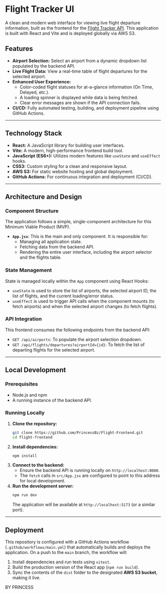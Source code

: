 # Flight Tracker UI

A clean and modern web interface for viewing live flight departure information, built as the frontend for the [Flight Tracker API](https://github.com/PrincessBz/FlightTrackerSprint.git). This application is built with React and Vite and is deployed globally via AWS S3.


## Features
-   **Airport Selection:** Select an airport from a dynamic dropdown list populated by the backend API.
-   **Live Flight Data:** View a real-time table of flight departures for the selected airport.
-   **Enhanced User Experience:**
    -   Color-coded flight statuses for at-a-glance information (On Time, Delayed, etc.).
    -   A loading spinner is displayed while data is being fetched.
    -   Clear error messages are shown if the API connection fails.
-   **CI/CD:** Fully automated testing, building, and deployment pipeline using GitHub Actions.

---

## Technology Stack
-   **React:** A JavaScript library for building user interfaces.
-   **Vite:** A modern, high-performance frontend build tool.
-   **JavaScript (ES6+):** Utilizes modern features like `useState` and `useEffect` hooks.
-   **CSS3:** Custom styling for a clean and responsive layout.
-   **AWS S3:** For static website hosting and global deployment.
-   **GitHub Actions:** For continuous integration and deployment (CI/CD).

---

## Architecture and Design

### Component Structure
The application follows a simple, single-component architecture for this Minimum Viable Product (MVP).
-   **`App.jsx`**: This is the main and only component. It is responsible for:
    -   Managing all application state.
    -   Fetching data from the backend API.
    -   Rendering the entire user interface, including the airport selector and the flights table.

### State Management
State is managed locally within the `App` component using React Hooks:
-   `useState` is used to store the list of airports, the selected airport ID, the list of flights, and the current loading/error status.
-   `useEffect` is used to trigger API calls when the component mounts (to fetch airports) and when the selected airport changes (to fetch flights).

### API Integration
This frontend consumes the following endpoints from the backend API:
-   `GET /api/airports`: To populate the airport selection dropdown.
-   `GET /api/flights/departures?airportId={id}`: To fetch the list of departing flights for the selected airport.

---

## Local Development

### Prerequisites
* Node.js and npm
* A running instance of the backend API.

### Running Locally
1.  **Clone the repository:**
    ```bash
    git clone https://github.com/PrincessBz/Flight-Frontend.git
    cd flight-frontend
    ```
2.  **Install dependencies:**
    ```bash
    npm install
    ```
3.  **Connect to the backend:**
    * Ensure the backend API is running locally on `http://localhost:8080`.
    * The `fetch` calls in `src/App.jsx` are configured to point to this address for local development.
4.  **Run the development server:**
    ```bash
    npm run dev
    ```
    The application will be available at `http://localhost:5173` (or a similar port).

---

## Deployment
This repository is configured with a GitHub Actions workflow (`.github/workflows/main.yml`) that automatically builds and deploys the application. On a push to the `main` branch, the workflow will:
1.  Install dependencies and run tests using `vitest`.
2.  Build the production version of the React app (`npm run build`).
3.  Sync the contents of the `dist` folder to the designated **AWS S3 bucket**, making it live.

BY PRINCESS
